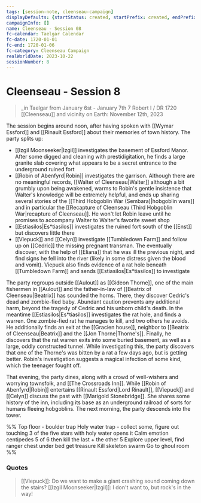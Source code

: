 ```yaml
---
tags: [session-note, cleenseau-campaign]
displayDefaults: {startStatus: created, startPrefix: created, endPrefix: destroyed, endStatus: destroyed}
campaignInfo: []
name: Cleenseau - Session 08
fc-calendar: Taelgar Calendar
fc-date: 1720-01-01
fc-end: 1720-01-06
fc-category: Cleenseau Campaign
realWorldDate: 2023-10-22
sessionNumber: 8
---
```

# Cleenseau - Session 8
>_in Taelgar from January 6st - January 7th
>7 Robert I / DR 1720
>[[Cleenseau]] and vicinity
>on Earth: November 12th, 2023

The session begins around noon, after having spoken with [[Wymar Essford]] and [[Rinault Essford]] about their memories of town history. The party splits up:

* [[Izgil Moonseeker|Izgil]] investigates the basement of Essford Manor. After some digged and cleaning with prestidigitation, he finds a large granite slab covering what appears to be a secret entrance to the underground ruined fort
* [[Robin of Abenfyrd|Robin]] investigates the garrison. Although there are no meaningful records, [[Walter of Cleenseau|Walter]] although a bit grumbly upon being awakened, warms to Robin's gentle insistence that Walter's knowledge will be extremely helpful, and ends up sharing several stories of the [[Third Hobgoblin War (Sembara)|hobgoblin wars]] and in particular the [[Recapture of Cleenseau (Third Hobgoblin War|recapture of Cleenseau]]. He won't let Robin leave until he promises to accompany Walter to Walter's favorite sweet shop
* [[Estiasilos|Es*tiasilos]] investigates the ruined fort south of the [[Enst]] but discovers little there
* [[Viepuck]] and [[Celyn]] investigate [[Tumbledown Farm]] and follow up on [[Cedric]] the missing pregnant transman. The eventually discover, with the help of [[Eliana]] that he was ill the previous night, and find signs he fell into the river (likely in some distress given the blood and vomit). Viepuck also finds evidence of a rat hole beneath [[Tumbledown Farm]] and sends [[Estiasilos|Es*tiasilos]] to investigate

The party regroups outside [[Aulout]] as [[Gideon Thorne]], one of the main fishermen in [[Aulout]] and the father-in-law of [[Beatrix of Cleenseau|Beatrix]] has sounded the horns. There, they discover Cedric's dead and zombie-fied baby. Abundant caution prevents any additional harm, beyond the tragedy of Cedric and his unborn child's death.  In the meantime [[Estiasilos|Es*tiasilos]] investigates the rat hole, and finds a warren. One zombie-fied rat he manages to kill, and two others he avoids. He additionally finds an exit at the [[Gracien house]], neighbor to [[Beatrix of Cleenseau|Beatrix]] and the [[Jon Thorne|Thorne's]]. Finally, he discovers that the rat warren exits into some buried basement, as well as a large, oddly constructed tunnel. While investigating this, the party discovers that one of the Thorne's was bitten by a rat a few days ago, but is getting better. Robin's investigation suggests a magical infection of some kind, which the teenager fought off.

That evening, the party dines, along with a crowd of well-wishers and worrying townsfolk, and [[The Crossroads Inn]]. While [[Robin of Abenfyrd|Robin]] entertains [[Rinault Essford|Lord Rinault]], [[Viepuck]] and [[Celyn]] discuss the past with [[Marigold Stonebridge]]. She shares some history of the inn, including its base as an underground railroad of sorts for humans fleeing hobgoblins. The next morning, the party descends into the tower. 

%%
Top floor - boulder trap
Holy water trap - collect some, figure out touching 3 of the five stars with holy water opens it
Calm emotion centipedes 5 of 6 then kill the last + the other 5
Explore upper level, find ranger chest under bed get treasure 
Kill skeleton swarm
Go to ghoul room
%%
 

### Quotes

>[[Viepuck]]: Do we want to make a giant crashing sound coming down the stairs?
   [[Izgil Moonseeker|Izgil]]: I don't want to, but rock's in the way!

